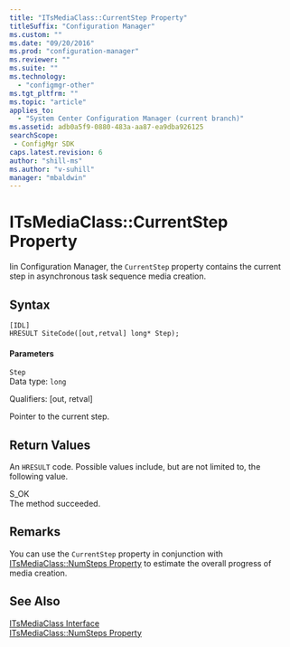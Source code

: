 ```yaml
---
title: "ITsMediaClass::CurrentStep Property"
titleSuffix: "Configuration Manager"
ms.custom: ""
ms.date: "09/20/2016"
ms.prod: "configuration-manager"
ms.reviewer: ""
ms.suite: ""
ms.technology:
  - "configmgr-other"
ms.tgt_pltfrm: ""
ms.topic: "article"
applies_to:
  - "System Center Configuration Manager (current branch)"
ms.assetid: adb0a5f9-0880-483a-aa87-ea9dba926125searchScope: - ConfigMgr SDK
caps.latest.revision: 6
author: "shill-ms"
ms.author: "v-suhill"
manager: "mbaldwin"
---
```

# ITsMediaClass::CurrentStep Property
Iin Configuration Manager, the `CurrentStep` property contains the current step in asynchronous task sequence media creation.  

## Syntax  

```  
[IDL]  
HRESULT SiteCode([out,retval] long* Step);  
```  

#### Parameters  
 `Step`  
 Data type: `long`  

 Qualifiers: [out, retval]  

 Pointer to the current step.  

## Return Values  
 An `HRESULT` code. Possible values include, but are not limited to, the following value.  

 S_OK  
 The method succeeded.  

## Remarks  
 You can use the `CurrentStep` property in conjunction with [ITsMediaClass::NumSteps Property](../../../develop/reference/misc/itsmediaclass--numsteps-property.md) to estimate the overall progress of media creation.  

## See Also  
 [ITsMediaClass Interface](../../../develop/reference/misc/itsmediaclass-interface.md)   
 [ITsMediaClass::NumSteps Property](../../../develop/reference/misc/itsmediaclass--numsteps-property.md)
